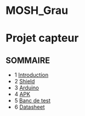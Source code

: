 # MOSH_Grau
# Projet capteur

## SOMMAIRE 
* 1 [Introduction](#introduction)
* 2 [Shield](#paragraph2)
* 3 [Arduino](#paragraph3)
* 4 [APK](#paragraph4)  
* 5 [Banc de test](#paragraph5)
* 6 [Datasheet](#paragraph6)
   
